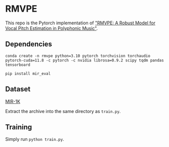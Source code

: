 # RMVPE

This repo is the Pytorch implementation of ["RMVPE: A Robust Model for Vocal Pitch Estimation in Polyphonic Music"](https://arxiv.org/abs/2306.15412v2). 

## Dependencies

```
conda create -n rmvpe python=3.10 pytorch torchvision torchaudio pytorch-cuda=11.8 -c pytorch -c nvidia librosa=0.9.2 scipy tqdm pandas tensorboard
```
```
pip install mir_eval
```

## Dataset

[MIR-1K](https://www.dropbox.com/s/0jil7nsxrjkpr48/dataset.zip?dl=0)

Extract the archive into the same directory as `train.py`.

## Training

Simply run `python train.py`.
